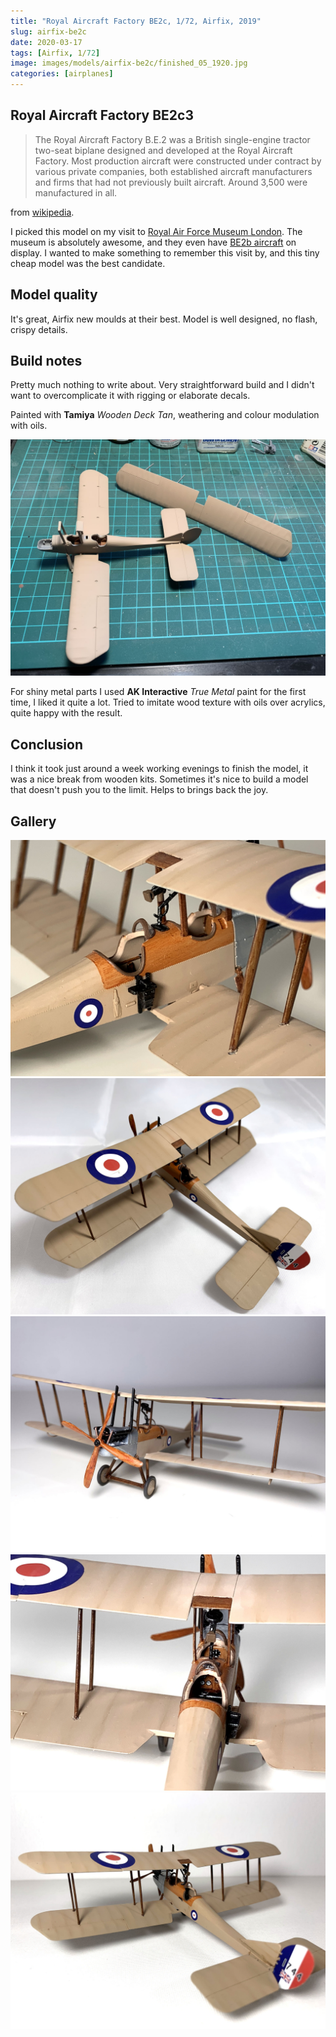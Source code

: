 ```yaml
---
title: "Royal Aircraft Factory BE2c, 1/72, Airfix, 2019"
slug: airfix-be2c
date: 2020-03-17
tags: [Airfix, 1/72]
image: images/models/airfix-be2c/finished_05_1920.jpg
categories: [airplanes]
---
```


## Royal Aircraft Factory BE2c3
> The Royal Aircraft Factory B.E.2 was a British single-engine tractor two-seat biplane designed and developed at the Royal Aircraft Factory. Most production aircraft were constructed under contract by various private companies, both established aircraft manufacturers and firms that had not previously built aircraft. Around 3,500 were manufactured in all. 

from [wikipedia](https://en.wikipedia.org/wiki/Royal_Aircraft_Factory_B.E.2).

I picked this model on my visit to [Royal Air Force Museum London](https://www.rafmuseum.org.uk/london/).
The museum is absolutely awesome, and they even have [BE2b aircraft](https://www.rafmuseum.org.uk/research/collections/royal-aircraft-factory-be2b/) on display.
I wanted to make something to remember this visit by, and this tiny cheap model was the best candidate.

## Model quality
It's great, Airfix new moulds at their best.
Model is well designed, no flash, crispy details.

## Build notes
Pretty much nothing to write about. Very straightforward build and I didn't want to overcomplicate it with rigging or elaborate decals.

Painted with **Tamiya** *Wooden Deck Tan*, weathering and colour modulation with oils.

![base coat](/images/models/airfix-be2c/wip_01_1920.jpg)

For shiny metal parts I used **AK Interactive** *True Metal* paint for the first time, I liked it quite a lot.
Tried to imitate wood texture with oils over acrylics, quite happy with the result.

## Conclusion
I think it took just around a week working evenings to finish the model, it was a nice break from wooden kits.
Sometimes it's nice to build a model that doesn't push you to the limit. Helps to brings back the joy.

## Gallery

![finished 01](/images/models/airfix-be2c/finished_01_1920.jpg)
![finished 02](/images/models/airfix-be2c/finished_02_1920.jpg)
![finished 03](/images/models/airfix-be2c/finished_03_1920.jpg)
![finished 04](/images/models/airfix-be2c/finished_04_1920.jpg)
![finished 05](/images/models/airfix-be2c/finished_05_1920.jpg)
